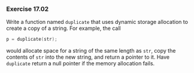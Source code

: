 ### Exercise 17.02

Write a function named `duplicate` that uses dynamic storage allocation to
create a copy of a string. For example, the call

```c
p = duplicate(str);
```

would allocate space for a string of the same length as `str`, copy the contents
of `str` into the new string, and return a pointer to it. Have `duplicate`
return a null pointer if the memory allocation fails.
